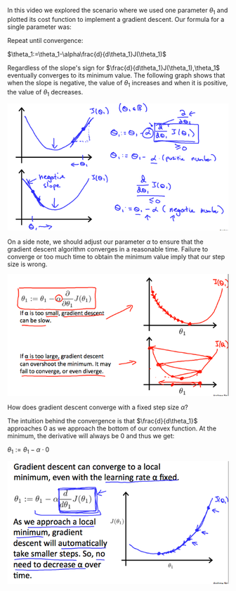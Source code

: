 
In this video we explored the scenario where we used one parameter $\theta_1$ and plotted its cost function to implement a gradient descent. Our formula for a single parameter was:

Repeat until convergence:

$\theta_1:=\theta_1-\alpha\frac{d}{d\theta_1}J(\theta_1)$

Regardless of the slope's sign for $\frac{d}{d\theta_1}J(\theta_1),\theta_1$ eventually converges to its minimum value. The following graph shows that when the slope is negative, the value of $\theta_1$ increases and when it is positive, the value of $\theta_1$ decreases.

![](images/Pasted%20image%2020220531130624.png)

On a side note, we should adjust our parameter $\alpha$ to ensure that the gradient descent algorithm converges in a reasonable time. Failure to converge or too much time to obtain the minimum value imply that our step size is wrong.

![](images/Pasted%20image%2020220531130657.png)

How does gradient descent converge with a fixed step size $\alpha$?

The intuition behind the convergence is that $\frac{d}{d\theta_1}$ approaches 0 as we approach the bottom of our convex function. At the minimum, the derivative will always be 0 and thus we get:

$\theta_1:=\theta_1-\alpha\cdot0$

![](images/Pasted%20image%2020220531130738.png)